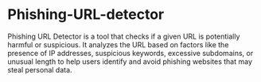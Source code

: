 # Phishing-URL-detector
Phishing URL Detector is a tool that checks if a given URL is potentially harmful or suspicious. It analyzes the URL based on factors like the presence of IP addresses, suspicious keywords, excessive subdomains, or unusual length to help users identify and avoid phishing websites that may steal personal data.
